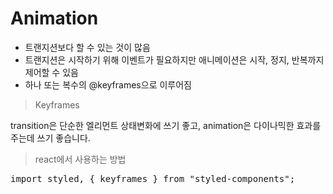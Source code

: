 # Animation

- 트랜지션보다 할 수 있는 것이 많음
- 트랜지션은 시작하기 위해 이벤트가 필요하지만 애니메이션은 시작, 정지, 반복까지 제어할 수 있음
- 하나 또는 복수의 @keyframes으로 이루어짐

> Keyframes

transition은 단순한 엘리먼트 상태변화에 쓰기 좋고,
animation은 다이나믹한 효과를 주는데 쓰기 좋습니다.

>react에서 사용하는 방법
<pre>import styled, { keyframes } from "styled-components";</pre>